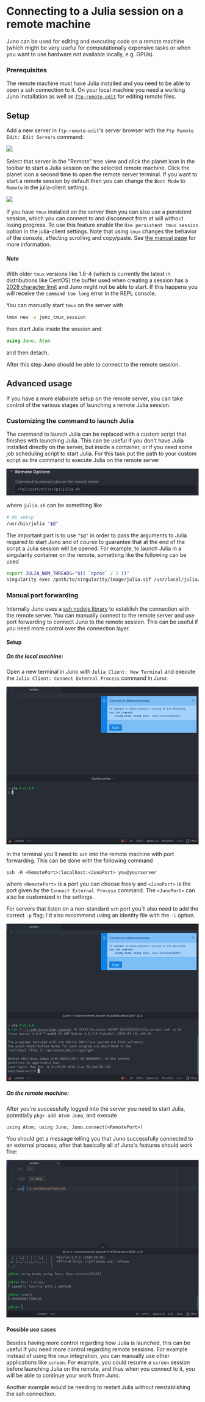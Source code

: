 # Connecting to a Julia session on a remote machine

Juno can be used for editing and executing code on a remote machine (which might be very useful for computationally expensive tasks or when you want to use hardware not available locally, e.g. GPUs).

### Prerequisites

The remote machine must have Julia installed and you need to be able to open a ssh connection to it. On your local machine you need a working Juno installation as well as [`ftp-remote-edit`](https://github.com/h3imdall/ftp-remote-edit) for editing remote files.

## Setup
Add a new server in `ftp-remote-edit`'s server browser with the `Ftp Remote Edit: Edit Servers` command:

![](../assets/remote3.5.png)

Select that server in the "Remote" tree view and click the planet icon in the toolbar to start a Julia session on the selected remote machine. Click the planet icon a second time to open the remote server terminal. If you want to start a remote session by default then you can change the `Boot Mode` to `Remote` in the julia-client settings.

![](../assets/remote4.png)

If you have `tmux` installed on the server then you can also use a persistent session, which you can connect to and disconnect from at will without losing progress. To use this feature enable the `Use
persistent tmux session` option in the julia-client settings.
Note that using `tmux` changes the behavior of the console, affecting scrolling and copy/paste.
See [the manual page](https://man.openbsd.org/OpenBSD-current/man1/tmux.1#DEFAULT_KEY_BINDINGS) for more information.

##### Note

With older `tmux` versions like 1.8-4 (which is currently the latest in distributions
like CentOS) the buffer used when creating a session has a
[2028 character limit](https://github.com/tmux/tmux/issues/254)
and Juno might not be able to start. If this happens you will receive the
`command too long` error in the REPL console.

You can manually start `tmux` on the server with
```bash
tmux new -s juno_tmux_session
```
then start Julia inside the session and
```julia
using Juno, Atom
```
and then detach.

After this step Juno should be able to connect to the remote session.

## Advanced usage

If you have a more elaborate setup on the remote server, you can take control of
the various stages of launching a remote Julia session.

### Customizing the command to launch Julia

The command to launch Julia can be replaced with a custom script that finishes with
launching Julia. This can be useful if you don't have Julia installed directly on
the server, but inside a container, or if you need some job scheduling script
to start Julia. For this task put the path to your custom script as the
command to execute Julia on the remote server

![](../assets/remote5.png)

where `julia.sh` can be something like
```bash
# do setup
/usr/bin/julia "$@"
```
The important part is to use `"$@"` in order to pass the arguments to Julia required to start Juno
and of course to guarantee that at the end of the script a Julia session will be opened.
For example, to launch Julia in a singularity container on the remote, something like the following can be used
```bash
export JULIA_NUM_THREADS="$(( `nproc` / 2 ))"
singularity exec /path/to/singularity/image/julia.sif /usr/local/julia/bin/julia -O 3 "$@"
```

### Manual port forwarding

Internally Juno uses a [ssh nodejs library](https://github.com/mscdex/ssh2)
to establish the connection with the remote server.
You can manually connect to the remote server and use port forwarding to
connect Juno to the remote session. This can be useful if you need more control
over the connection layer.

#### Setup

##### On the local machine:

Open a new terminal in Juno with `Julia Client: New Terminal` and execute the
`Julia Client: Connect External Process` command in Juno:

![](../assets/remote1.png)

In the terminal you'll need to `ssh` into the remote machine with port forwarding.
This can be done with the following command
```
ssh -R <RemotePort>:localhost:<JunoPort> you@yourserver
```
where `<RemotePort>` is a port you can choose freely and `<JunoPort>` is the port given by the `Connect External Process` command.
The `<JunoPort>` can also be customized in the settings.

For servers that listen on a non-standard `ssh` port you'll also need to add the correct `-p` flag;
I'd also recommend using an identity file with the `-i` option.

![](../assets/remote2.png)

##### On the remote machine:

After you're successfully logged into the server you need to start Julia, potentially `pkg> add Atom Juno`, and execute
```
using Atom; using Juno; Juno.connect(<RemotePort>)
```
You should get a message telling you that Juno successfully connected to an external process;
after that basically all of Juno's features should work fine:

![](../assets/remote3.png)

#### Possible use cases

Besides having more control regarding how Julia is launched,
this can be useful if you need more control regarding
remote sessions. For example instead of using the `tmux` integration,
you can manually use other applications like `screen`.
For example, you could resume a `screen` session before
launching Julia on the remote, and thus when you
connect to it, you will be able to continue your work from
Juno.

Another example would be needing to restart Julia without
reestablishing the ssh connection.
